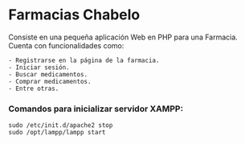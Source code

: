 # Farmacias Chabelo
Consiste en una pequeña aplicación Web en PHP para una Farmacia.
Cuenta con funcionalidades como:

    - Registrarse en la página de la farmacia.
    - Iniciar sesión.
    - Buscar medicamentos.
    - Comprar medicamentos.
    - Entre otras.

### Comandos para inicializar servidor XAMPP:

```
sudo /etc/init.d/apache2 stop
sudo /opt/lampp/lampp start
```